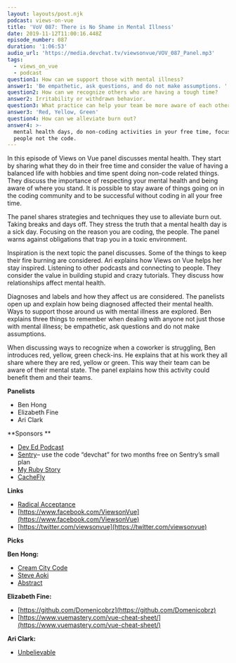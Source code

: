 ```yaml
---
layout: layouts/post.njk
podcast: views-on-vue
title: 'VoV 087: There is No Shame in Mental Illness'
date: 2019-11-12T11:00:16.448Z
episode_number: 087
duration: '1:06:53'
audio_url: 'https://media.devchat.tv/viewsonvue/VOV_087_Panel.mp3'
tags:
  - views_on_vue
  - podcast
question1: How can we support those with mental illness?
answer1: 'Be empathetic, ask questions, and do not make assumptions. '
question2: How can we recognize others who are having a tough time?
answer2: Irritability or withdrawn behavior.
question3: What practice can help your team be more aware of each others mental state?
answer3: 'Red, Yellow, Green'
question4: How can we alleviate burn out?
answer4: >-
  mental health days, do non-coding activities in your free time, focus on the
  people not the code.
---
```

In this episode of Views on Vue panel discusses mental health. They start by sharing what they do in their free time and consider the value of having a balanced life with hobbies and time spent doing non-code related things. They discuss the importance of respecting your mental health and being aware of where you stand. It is possible to stay aware of things going on in the coding community and to be successful without coding in all your free time.

The panel shares strategies and techniques they use to alleviate burn out. Taking breaks and days off. They stress the truth that a mental health day is a sick day. Focusing on the reason you are coding, the people. The panel warns against obligations that trap you in a toxic environment. 

Inspiration is the next topic the panel discusses. Some of the things to keep their fire burning are considered. Ari explains how Views on Vue helps her stay inspired. Listening to other podcasts and connecting to people. They consider the value in building stupid and crazy tutorials. They discuss how relationships affect mental health. 

Diagnoses and labels and how they affect us are considered. The panelists open up and explain how being diagnosed affected their mental health. Ways to support those around us with mental illness are explored. Ben explains three things to remember when dealing with anyone not just those with mental illness; be empathetic, ask questions and do not make assumptions. 

When discussing ways to recognize when a coworker is struggling, Ben introduces red, yellow, green check-ins. He explains that at his work they all share where they are red, yellow or green. This way their team can be aware of their mental state. The panel explains how this activity could benefit them and their teams. 

**Panelists**

- Ben Hong
- Elizabeth Fine
- Ari Clark

**Sponsors  **

- [Dev Ed Podcast](https://devchat.tv/dev-ed/)
- [Sentry](http://sentry.io/)– use the code “devchat” for two months free on Sentry’s small plan
- [My Ruby Story](https://devchat.tv/my-ruby-story/)
- [CacheFly](https://www.cachefly.com/)

**Links**

- [Radical Acceptance](https://www.amazon.com/Radical-Acceptance-Embracing-Heart-Buddha/dp/0553380990)
- [https://www.facebook.com/ViewsonVue](https://www.facebook.com/ViewsonVue)
- [https://twitter.com/viewsonvue](https://twitter.com/viewsonvue)

**Picks**

**Ben Hong:**

- [Cream City Code](https://fallexperiment.com/creamcitycode/)
- [Steve Aoki](https://www.steveaoki.com/)
- [Abstract](https://www.netflix.com/title/80057883)

**Elizabeth Fine:**

- [https://github.com/Domenicobrz](https://github.com/Domenicobrz)
- [https://www.vuemastery.com/vue-cheat-sheet/](https://www.vuemastery.com/vue-cheat-sheet/)

**Ari Clark:**

- [Unbelievable](https://www.netflix.com/title/80153467)
